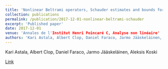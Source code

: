 ```yaml
---
title: 'Nonlinear Beltrami operators, Schauder estimates and bounds for the Jacobian'
collection: publications
permalink: /publication/2017-12-01-nonlinear-beltrami-schauder
excerpt: 'Published paper'
date: 2017-12-01
venue: 'Annales de l'Institut Henri Poincaré C, Analyse non linéaire'
authors: 'Kari Astala, Albert Clop, Daniel Faraco, Jarmo Jääskeläinen, Aleksis Koski'
---
```

Kari Astala, Albert Clop, Daniel Faraco, Jarmo Jääskeläinen, Aleksis Koski

[Link](https://www.sciencedirect.com/science/article/pii/S0294144916300890)
